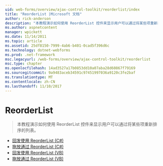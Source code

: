 ```yaml
---
uid: web-forms/overview/ajax-control-toolkit/reorderlist/index
title: "ReorderList |Microsoft 文档"
author: rick-anderson
description: "本教程演示如何使用 ReorderList 控件来显示用户可以通过将某些项重新排序的列表。"
ms.author: aspnetcontent
manager: wpickett
ms.date: 11/14/2011
ms.topic: article
ms.assetid: 25df8150-7999-4ab6-b401-0cad5f396d6c
ms.technology: dotnet-webforms
ms.prod: .net-framework
msc.legacyurl: /web-forms/overview/ajax-control-toolkit/reorderlist
msc.type: chapter
ms.openlocfilehash: 14ad3527a17b0853dd10a07aba28d60867f79169
ms.sourcegitcommit: 9a9483aceb34591c97451997036a9120c3fe2baf
ms.translationtype: MT
ms.contentlocale: zh-CN
ms.lasthandoff: 11/10/2017
---
```

<a name="reorderlist"></a>ReorderList
====================
> 本教程演示如何使用 ReorderList 控件来显示用户可以通过将某些项重新排序的列表。


- [回发使用 ReorderList (C#)](using-postbacks-with-reorderlist-cs.md)
- [拖放通过 ReorderList (C#)](drag-and-drop-via-reorderlist-cs.md)
- [回发使用 ReorderList (VB)](using-postbacks-with-reorderlist-vb.md)
- [拖放通过 ReorderList (VB)](drag-and-drop-via-reorderlist-vb.md)
